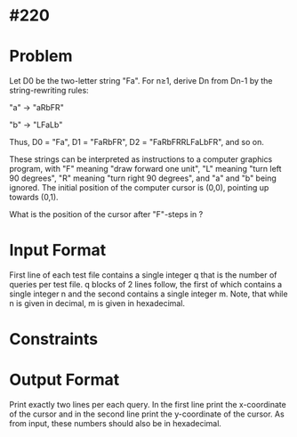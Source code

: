 # #220

# Problem
Let D0 be the two-letter string "Fa". For n≥1, derive Dn from Dn-1 by the string-rewriting rules:

"a" → "aRbFR"

"b" → "LFaLb"

Thus, D0 = "Fa", D1 = "FaRbFR", D2 = "FaRbFRRLFaLbFR", and so on.

These strings can be interpreted as instructions to a computer graphics program, with "F" meaning "draw forward one unit", "L" meaning "turn left 90 degrees", "R" meaning "turn right 90 degrees", and "a" and "b" being ignored. The initial position of the computer cursor is (0,0), pointing up towards (0,1).

What is the position of the cursor after  "F"-steps in ?

# Input Format

First line of each test file contains a single integer q that is the number of queries per test file. q blocks of 2 lines follow, the first of which contains a single integer n and the second contains a single integer m. Note, that while n is given in decimal, m is given in hexadecimal.

# Constraints

# Output Format

Print exactly two lines per each query. In the first line print the x-coordinate of the cursor and in the second line print the y-coordinate of the cursor. As  from input, these numbers should also be in hexadecimal.
